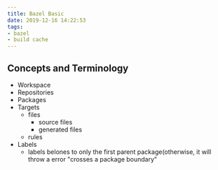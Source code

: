 ```yaml
---
title: Bazel Basic
date: 2019-12-16 14:22:53
tags:
- bazel
- build cache
---
```


## Concepts and Terminology

- Workspace
- Repositories
- Packages
- Targets
	- files
		- source files
		- generated files
	- rules
- Labels
	- labels belones to only the first parent package(otherwise, it will throw a error "crosses a package boundary"
<!--stackedit_data:
eyJoaXN0b3J5IjpbNDI1NzQyMCwtNjIxNTQ0Mjk5LC0yMjc3Mz
kyNTBdfQ==
-->